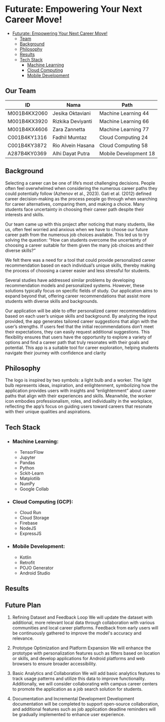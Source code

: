 # Futurate: Empowering Your Next Career Move!

- [Futurate: Empowering Your Next Career Move!](#futurate-empowering-your-next-career-move)
  - [Team](#our-team)
  - [Background](#background)
  - [Philosophy](#philosophy)
  - [Results](#results)
  - [Tech Stack](#tech-stack)
    - [Machine Learning](#machine-learning)
    - [Cloud Computing](#cloud-computing-gcp)
    - [Mobile Development](#mobile-development)

## Our Team

| ID             | Nama                  | Path   |
|-----------------|-----------------------|--------|
| M001B4KX2060   | Jesika Oktaviani      | Machine Learning 44    |
| M001B4KX3920   | Rizkika Deviyanti     | Machine Learning 66    |
| M001B4KX4606   | Zara Zannetta         | Machine Learning 77    |
| C001B4KY1316   | Fadhil Mumtaz         | Cloud Computing 24     |
| C001B4KY3872   | Rio Alvein Hasana     | Cloud Computing 58     |
| A287B4KY0369   | Alhi Dayat Putra      | Mobile Development 18  |

## Background
Selecting a career can be one of life’s most challenging decisions. People often feel overwhelmed when considering the numerous career paths they could potentially follow (Azhenov et al., 2023). Gati et al. (2012) defined career decision-making as the process people go through when searching for career alternatives, comparing them, and making a choice. Many students face uncertainty in choosing their career path despite their interests and skills.

Our team came up with this project after noticing that many students, like us, often feel worried and anxious when we have to choose our future career path from the numerous job choices available. This led us to try solving the question:
“How can students overcome the uncertainty of choosing a career suitable for them given the many job choices and their diverse skills?”

We felt there was a need for a tool that could provide personalized career recommendation based on each individual’s unique skills, thereby making the process of choosing a career easier and less stressful for students.

Several studies have addressed similar problems by developing recommendation models and personalized systems. However, these solutions typically focus on specific fields of study. Our application aims to expand beyond that, offering career recommendations that assist more students with diverse skills and backgrounds.

Our application will be able to offer personalized career recommendations based on each user’s unique skills and background. By analyzing the input provided, the app generates tailored career suggestions that align with the user’s strengths. If users feel that the initial recommendations don’t meet their expectations, they can easily request additional suggestions. This flexibility ensures that users have the opportunity to explore a variety of options and find a career path that truly resonates with their goals and potential. This app is a suitable tool for career exploration, helping students navigate their journey with confidence and clarity

## Philosophy
The logo is inspired by two symbols: a light bulb and a worker. The light bulb represents ideas, inspiration, and enlightenment, symbolizing how the application provides users with insights and “enlightenment” about career paths that align with their experiences and skills. Meanwhile, the worker icon embodies professionalism, roles, and individuality in the workplace, reflecting the app’s focus on guiding users toward careers that resonate with their unique qualities and aspirations.

## Tech Stack
- ### Machine Learning:
  - TensorFlow
  - Jupyter
  - Pandas
  - Python
  - Sckit-Learn
  - Matplotlib
  - NumPy
  - Google Collab
- ### Cloud Computing (GCP):
  - Cloud Run
  - Cloud Storage
  - Firebase
  - NodeJS
  - ExpressJS
- ### Mobile Development:
  - Kotlin
  - Retrofit
  - POJO Generator
  - Android Studio

## Results

## Future Plan
1. Refining Dataset and Feedback Loop
We will update the dataset with additional, more relevant local data through collaboration with various communities and local career platforms. Feedback from early users will be continuously gathered to improve the model's accuracy and relevance.

2. Prototype Optimization and Platform Expansion
We will enhance the prototype with personalization features such as filters based on location or skills, and develop applications for Android platforms and web browsers to ensure broader accessibility.

3. Basic Analytics and Collaboration
We will add basic analytics features to track usage patterns and utilize this data to improve functionality. Additionally, we will consider collaborating with campus career centers to promote the application as a job search solution for students.

4. Documentation and Incremental Development
Development documentation will be completed to support open-source collaboration, and additional features such as job application deadline reminders will be gradually implemented to enhance user experience.
